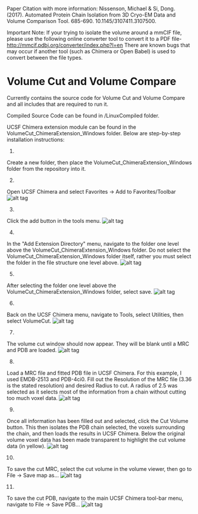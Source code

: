 Paper Citation with more information:
Nissenson, Michael & Si, Dong. (2017). Automated Protein Chain Isolation from 3D Cryo-EM Data and Volume Comparison Tool. 685-690. 10.1145/3107411.3107500. 

Important Note: If your trying to isolate the volume around a mmCIF file, please use the following online converter tool to convert it to a PDF file-
http://mmcif.pdbj.org/converter/index.php?l=en
There are known bugs that may occur if another tool (such as Chimera or Open Babel) is used to convert between the file types.


# Volume Cut and Volume Compare
Currently contains the source code for Volume Cut and Volume Compare and all includes that are required to run it. 

Compiled Source Code can be found in /LinuxCompiled folder.

UCSF Chimera extension module can be found in the VolumeCut_ChimeraExtension_Windows folder. Below are step-by-step installation instructions:

1) 
Create a new folder, then place the VolumeCut_ChimeraExtension_Windows folder from the repository into it.

2)
Open UCSF Chimera and select Favorites -> Add to Favorites/Toolbar
![alt tag](https://github.com/nissensonm/VolumeCut/blob/master/img/step1.jpg)

3) 
Click the add button in the tools menu.
![alt tag](https://github.com/nissensonm/VolumeCut/blob/master/img/step2.jpg)

4)
In the "Add Extension Directory" menu, navigate to the folder one level above the VolumeCut_ChimeraExtension_Windows folder. Do not select the VolumeCut_ChimeraExtension_Windows folder itself, rather you must select the folder in the file structure one level above.
![alt tag](https://github.com/nissensonm/VolumeCut/blob/master/img/step3.jpg)

5)
After selecting the folder one level above the VolumeCut_ChimeraExtension_Windows folder, select save.
![alt tag](https://github.com/nissensonm/VolumeCut/blob/master/img/step4.jpg)

6) 
Back on the UCSF Chimera menu, navigate to Tools, select Utilities, then select VolumeCut.
![alt tag](https://github.com/nissensonm/VolumeCut/blob/master/img/step5.jpg)

7)
The volume cut window should now appear. They will be blank until a MRC and PDB are loaded. 
![alt tag](https://github.com/nissensonm/VolumeCut/blob/master/img/step6.jpg)

8)
Load a MRC file and fitted PDB file in UCSF Chimera. For this example, I used EMDB-2513 and PDB-4ci0.
Fill out the Resolution of the MRC file (3.36 is the stated resolution) and desired Radius to cut. A radius of 2.5 was selected as it selects most of the information from a chain without cutting too much voxel data.
![alt tag](https://github.com/nissensonm/VolumeCut/blob/master/img/step7.jpg)

9)
Once all information has been filled out and selected, click the Cut Volume button. This then isolates the PDB chain selected, the voxels surrounding the chain, and then loads the results in UCSF Chimera. Below the original volume voxel data has been made transparent to highlight the cut volume data (in yellow).
![alt tag](https://github.com/nissensonm/VolumeCut/blob/master/img/step8.jpg)

10) 
To save the cut MRC, select the cut volume in the volume viewer, then go to File -> Save map as...
![alt tag](https://github.com/nissensonm/VolumeCut/blob/master/img/step9.jpg)

11) 
To save the cut PDB, navigate to the main UCSF Chimera tool-bar menu, navigate to File -> Save PDB...
![alt tag](https://github.com/nissensonm/VolumeCut/blob/master/img/step10.jpg)
